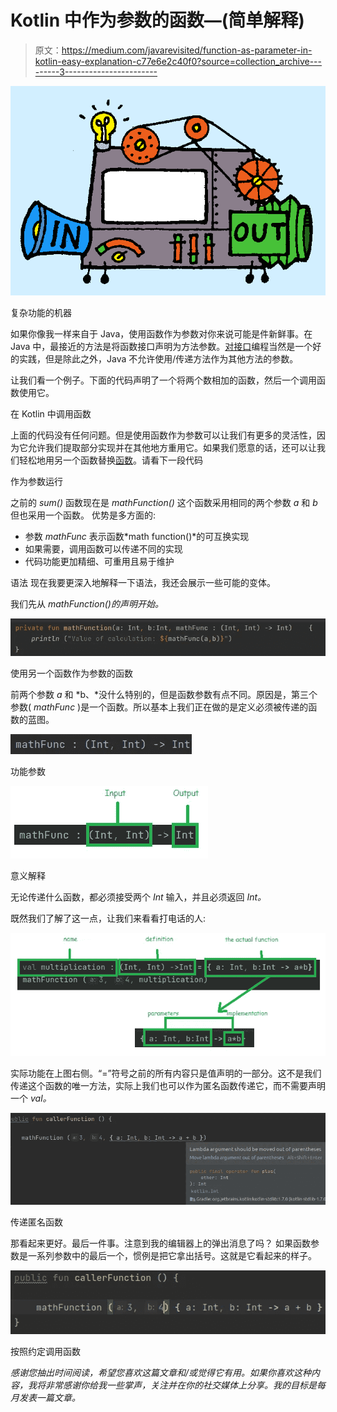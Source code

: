 # Kotlin 中作为参数的函数—(简单解释)

> 原文：<https://medium.com/javarevisited/function-as-parameter-in-kotlin-easy-explanation-c77e6e2c40f0?source=collection_archive---------3----------------------->

![](img/47fba6aaff213cc135fcd2c82cf1861b.png)

复杂功能的机器

如果你像我一样来自于 Java，使用函数作为参数对你来说可能是件新鲜事。在 Java 中，最接近的方法是将函数接口声明为方法参数。[对接口](/javarevisited/10-oop-design-principles-you-can-learn-in-2020-f7370cccdd31)编程当然是一个好的实践，但是除此之外，Java 不允许使用/传递方法作为其他方法的参数。

让我们看一个例子。下面的代码声明了一个将两个数相加的函数，然后一个调用函数使用它。

在 Kotlin 中调用函数

上面的代码没有任何问题。但是使用函数作为参数可以让我们有更多的灵活性，因为它允许我们提取部分实现并在其他地方重用它。如果我们愿意的话，还可以让我们轻松地用另一个函数替换[函数](https://javarevisited.blogspot.com/2018/01/what-is-functional-interface-in-java-8.html)。请看下一段代码

作为参数运行

之前的 *sum()* 函数现在是 *mathFunction()* 这个函数采用相同的两个参数 *a* 和 *b* 但也采用一个函数。
优势是多方面的:

*   参数 *mathFunc* 表示函数*math function()*的可互换实现
*   如果需要，调用函数可以传递不同的实现
*   代码功能更加精细、可重用且易于维护

语法
现在我要更深入地解释一下语法，我还会展示一些可能的变体。

我们先从 *mathFunction()的声明开始。*

[![](img/e9e2ba3c141086d653c8d0008faf8f2b.png)](https://javarevisited.blogspot.com/2021/05/java-8-stream-lambda-expression-d.html)

使用另一个函数作为参数的函数

前两个参数 *a* 和 *b、*没什么特别的，但是函数参数有点不同。原因是，第三个参数( *mathFunc* )是一个函数。所以基本上我们正在做的是定义必须被传递的函数的蓝图。

![](img/62149a16fa7838d49bb047a37a8bfbc5.png)

功能参数

![](img/d7fe40ef1833e58fd0ad4126a14c726f.png)

意义解释

无论传递什么函数，都必须接受两个 *Int* 输入，并且必须返回 *Int。*

既然我们了解了这一点，让我们来看看打电话的人:

[![](img/b0ccdd9d42ce039e18cd94d9d647a4a8.png)](https://www.java67.com/2014/04/java-8-stream-examples-and-tutorial.html)

实际功能在上图右侧。“=”符号之前的所有内容只是值声明的一部分。这不是我们传递这个函数的唯一方法，实际上我们也可以作为匿名函数传递它，而不需要声明一个 *val。*

[![](img/8119c3331c4f2803f3df0fc61bfdb1dd.png)](https://javarevisited.blogspot.com/2014/02/10-example-of-lambda-expressions-in-java8.html)

传递匿名函数

那看起来更好。最后一件事。注意到我的编辑器上的弹出消息了吗？
如果函数参数是一系列参数中的最后一个，惯例是把它拿出括号。这就是它看起来的样子。

[![](img/bb330081673615f804c962b66bf2f752.png)](https://www.java67.com/2021/11/how-to-use-stream-findfirst-and-findany.html)

按照约定调用函数

*感谢您抽出时间阅读，希望您喜欢这篇文章和/或觉得它有用。如果你喜欢这种内容，我将非常感谢你给我一些掌声，关注并在你的社交媒体上分享。我的目标是每月发表一篇文章。*